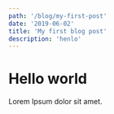```yaml
---
path: '/blog/my-first-post'
date: '2019-06-02'
title: 'My first blog post'
description: 'henlo'
---
```


# Hello world

Lorem Ipsum dolor sit amet.
